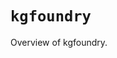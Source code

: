 # `kgfoundry`

Overview of kgfoundry.

<!-- START doctoc generated TOC please keep comment here to allow auto update -->
<!-- END doctoc generated TOC please keep comment here to allow auto update -->
<!-- agent:readme v1 sha:02574783519b4c17ea7657419cdf65266bb5df6e content:c3e7a2e433b2 -->
